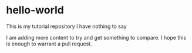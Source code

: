 # hello-world
This is my tutorial repository
I have nothing to say



I am adding more content to try and get something to compare.
I hope this is enough to warrant a pull request.
